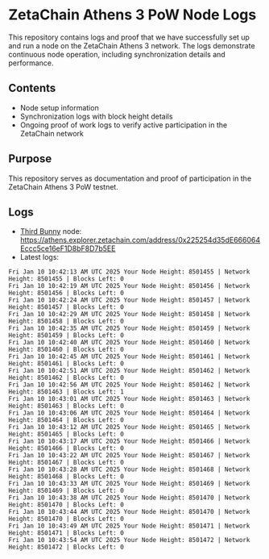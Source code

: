 # ZetaChain Athens 3 PoW Node Logs
This repository contains logs and proof that we have successfully set up and run a node on the ZetaChain Athens 3 network. The logs demonstrate continuous node operation, including synchronization details and performance.

## Contents
- Node setup information
- Synchronization logs with block height details
- Ongoing proof of work logs to verify active participation in the ZetaChain network

## Purpose
This repository serves as documentation and proof of participation in the ZetaChain Athens 3 PoW testnet.

## Logs

- [Third Bunny](https://thirdbunny.xyz/) node: https://athens.explorer.zetachain.com/address/0x225254d35dE666064Eccc5ce16eF1D8bF8D7b5EE
- Latest logs:
```
Fri Jan 10 10:42:13 AM UTC 2025 Your Node Height: 8501455 | Network Height: 8501455 | Blocks Left: 0
Fri Jan 10 10:42:19 AM UTC 2025 Your Node Height: 8501456 | Network Height: 8501456 | Blocks Left: 0
Fri Jan 10 10:42:24 AM UTC 2025 Your Node Height: 8501457 | Network Height: 8501457 | Blocks Left: 0
Fri Jan 10 10:42:29 AM UTC 2025 Your Node Height: 8501458 | Network Height: 8501458 | Blocks Left: 0
Fri Jan 10 10:42:35 AM UTC 2025 Your Node Height: 8501459 | Network Height: 8501459 | Blocks Left: 0
Fri Jan 10 10:42:40 AM UTC 2025 Your Node Height: 8501460 | Network Height: 8501460 | Blocks Left: 0
Fri Jan 10 10:42:45 AM UTC 2025 Your Node Height: 8501461 | Network Height: 8501461 | Blocks Left: 0
Fri Jan 10 10:42:51 AM UTC 2025 Your Node Height: 8501462 | Network Height: 8501462 | Blocks Left: 0
Fri Jan 10 10:42:56 AM UTC 2025 Your Node Height: 8501462 | Network Height: 8501463 | Blocks Left: 1
Fri Jan 10 10:43:01 AM UTC 2025 Your Node Height: 8501463 | Network Height: 8501463 | Blocks Left: 0
Fri Jan 10 10:43:06 AM UTC 2025 Your Node Height: 8501464 | Network Height: 8501464 | Blocks Left: 0
Fri Jan 10 10:43:12 AM UTC 2025 Your Node Height: 8501465 | Network Height: 8501465 | Blocks Left: 0
Fri Jan 10 10:43:17 AM UTC 2025 Your Node Height: 8501466 | Network Height: 8501466 | Blocks Left: 0
Fri Jan 10 10:43:22 AM UTC 2025 Your Node Height: 8501467 | Network Height: 8501467 | Blocks Left: 0
Fri Jan 10 10:43:28 AM UTC 2025 Your Node Height: 8501468 | Network Height: 8501468 | Blocks Left: 0
Fri Jan 10 10:43:33 AM UTC 2025 Your Node Height: 8501469 | Network Height: 8501469 | Blocks Left: 0
Fri Jan 10 10:43:38 AM UTC 2025 Your Node Height: 8501470 | Network Height: 8501470 | Blocks Left: 0
Fri Jan 10 10:43:44 AM UTC 2025 Your Node Height: 8501470 | Network Height: 8501470 | Blocks Left: 0
Fri Jan 10 10:43:49 AM UTC 2025 Your Node Height: 8501471 | Network Height: 8501471 | Blocks Left: 0
Fri Jan 10 10:43:54 AM UTC 2025 Your Node Height: 8501472 | Network Height: 8501472 | Blocks Left: 0
```
